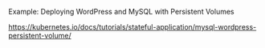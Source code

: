 Example: Deploying WordPress and MySQL with Persistent Volumes

https://kubernetes.io/docs/tutorials/stateful-application/mysql-wordpress-persistent-volume/
